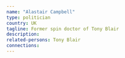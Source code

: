 ```yaml
---
name: "Alastair Campbell"
type: politician
country: UK
tagline: Former spin doctor of Tony Blair
description:
related-persons: Tony Blair
connections:
---
```

